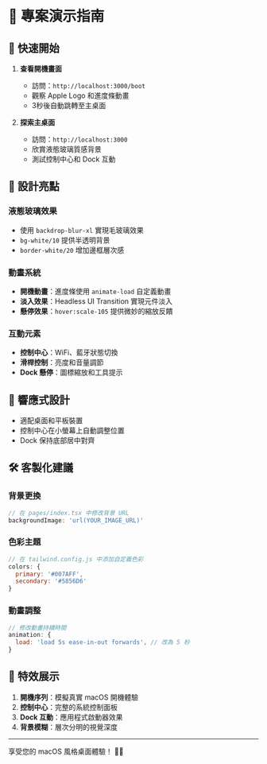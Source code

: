 # 🎯 專案演示指南

## 🚀 快速開始

1. **查看開機畫面**
   - 訪問：`http://localhost:3000/boot`
   - 觀察 Apple Logo 和進度條動畫
   - 3秒後自動跳轉至主桌面

2. **探索主桌面**
   - 訪問：`http://localhost:3000`
   - 欣賞液態玻璃質感背景
   - 測試控制中心和 Dock 互動

## 🎨 設計亮點

### 液態玻璃效果
- 使用 `backdrop-blur-xl` 實現毛玻璃效果
- `bg-white/10` 提供半透明背景
- `border-white/20` 增加邊框層次感

### 動畫系統
- **開機動畫**：進度條使用 `animate-load` 自定義動畫
- **淡入效果**：Headless UI Transition 實現元件淡入
- **懸停效果**：`hover:scale-105` 提供微妙的縮放反饋

### 互動元素
- **控制中心**：WiFi、藍牙狀態切換
- **滑桿控制**：亮度和音量調節
- **Dock 懸停**：圖標縮放和工具提示

## 📱 響應式設計

- 適配桌面和平板裝置
- 控制中心在小螢幕上自動調整位置
- Dock 保持底部居中對齊

## 🛠️ 客製化建議

### 背景更換
```typescript
// 在 pages/index.tsx 中修改背景 URL
backgroundImage: 'url(YOUR_IMAGE_URL)'
```

### 色彩主題
```javascript
// 在 tailwind.config.js 中添加自定義色彩
colors: {
  primary: '#007AFF',
  secondary: '#5856D6'
}
```

### 動畫調整
```javascript
// 修改動畫持續時間
animation: {
  load: 'load 5s ease-in-out forwards', // 改為 5 秒
}
```

## 🎪 特效展示

1. **開機序列**：模擬真實 macOS 開機體驗
2. **控制中心**：完整的系統控制面板
3. **Dock 互動**：應用程式啟動器效果
4. **背景模糊**：層次分明的視覺深度

---

享受您的 macOS 風格桌面體驗！ 🍎✨ 